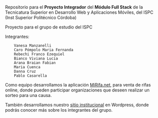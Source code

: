 Repositorio para el **Proyecto Integrador** del **Módulo Full Stack** de la Tecnicatura Superior en Desarrollo Web y Aplicaciones Móviles, del ISPC (Inst Superior Politécnico Córdoba)

Proyecto para el grupo de estudio del ISPC

Integrantes:

        Vanesa Manzanelli 
        Caro Pómpolo Maria Fernanda  
        Rebechi Franco Ezequiel    
        Bianco Viviana Lucia 
        Arana Braian Fabian 
        Maria Cuenca 
        Danna Cruz 
        Pablo Casarella

Como equipo desarrollamos la aplicación [MiRifa.net](https://vanemanza.github.io/ISPC_Proyecto_Integrador/mvc/view/app/html/), para venta de rifas online, donde pueden participar organizaciones que deseen realizar un sorteo para una causa. 

También desarrollamos nuestro [sitio institucional](http://34.95.216.141/) en Wordpress, donde podrás conocer más sobre los integrantes del grupo.

